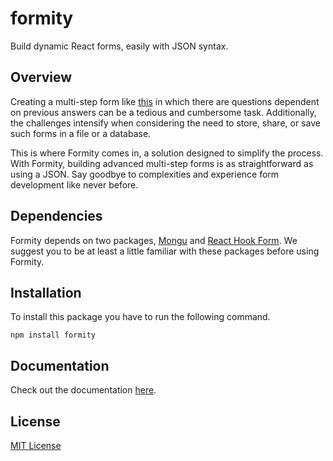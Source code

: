 # formity

Build dynamic React forms, easily with JSON syntax.

## Overview

Creating a multi-step form like [this](https://formity-example.vercel.app) in which there are questions dependent on previous answers can be a tedious and cumbersome task. Additionally, the challenges intensify when considering the need to store, share, or save such forms in a file or a database.

This is where Formity comes in, a solution designed to simplify the process. With Formity, building advanced multi-step forms is as straightforward as using a JSON. Say goodbye to complexities and experience form development like never before.

## Dependencies

Formity depends on two packages, [Mongu](https://mongu-docs.vercel.app) and [React Hook Form](https://www.react-hook-form.com). We suggest you to be at least a little familiar with these packages before using Formity.

## Installation

To install this package you have to run the following command.

```shell
npm install formity
```

## Documentation

Check out the documentation [here](https://www.martiserra.me/formity).

## License

[MIT License](https://opensource.org/license/mit)
